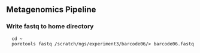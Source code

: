## Metagenomics Pipeline

### Write fastq to home directory
      cd ~
      poretools fastq /scratch/ngs/experiment3/barcode06/> barcode06.fastq
